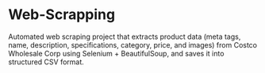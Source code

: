 # Web-Scrapping
Automated web scraping project that extracts product data (meta tags, name, description, specifications, category, price, and images) from Costco Wholesale Corp using Selenium + BeautifulSoup, and saves it into structured CSV format.

